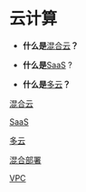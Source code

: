 # 云计算

*   **什么是**[混合云](混合云/混合云.md "混合云")**？**

*   **什么是**[SaaS](SaaS/SaaS.md "SaaS") ?

*   **什么是**[多云](多云/多云.md "多云")**？**

[混合云](混合云/混合云.md "混合云")

[SaaS](SaaS/SaaS.md "SaaS")

[多云](多云/多云.md "多云")

[混合部署](混合部署/混合部署.md "混合部署")

[VPC](VPC/VPC.md "VPC")
